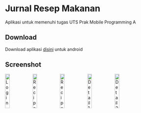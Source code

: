 # Jurnal Resep Makanan

Aplikasi untuk memenuhi tugas UTS Prak Mobile Programming A

## Download

Download aplikasi [disini](https://drive.google.com/file/d/1PVg5pAbkGLsRyMA4QOw9xGzkKuy5beKW/view?usp=sharing) untuk android

## Screenshot
<p float="left">
  <img src="https://github.com/revaldoi/jurnalresepmakanan/blob/master/doc/ss1.jpegg" alt="Login" width="17%" height="auto" />
  <img src="https://github.com/revaldoi/jurnalresepmakanan/blob/master/doc/ss2.jpeg" alt="Recipes" width="17%" height="auto" />
  <img src="https://github.com/revaldoi/jurnalresepmakanan/blob/master/doc/ss3.jpeg" alt="Recipes" width="17%" height="auto" />
  <img src="https://github.com/revaldoi/jurnalresepmakanan/blob/master/doc/ss4.jpeg" alt="Detail 1" width="17%" height="auto" />
  <img src="https://github.com/revaldoi/jurnalresepmakanan/blob/master/doc/ss5.jpeg" alt="Detail 2" width="17%" height="auto" />
</p>
